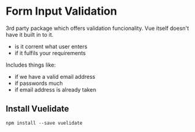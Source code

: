 # Form Input Validation

3rd party package which offers validation funcionality. Vue itself doesn't have it built in to it.

* is it corrent what user enters
* if it fulfils your requirements

Includes things like: 

* if we have a valid email address 
* if passwords much
* if email address is already taken

## Install Vuelidate
```
npm install --save vuelidate
```